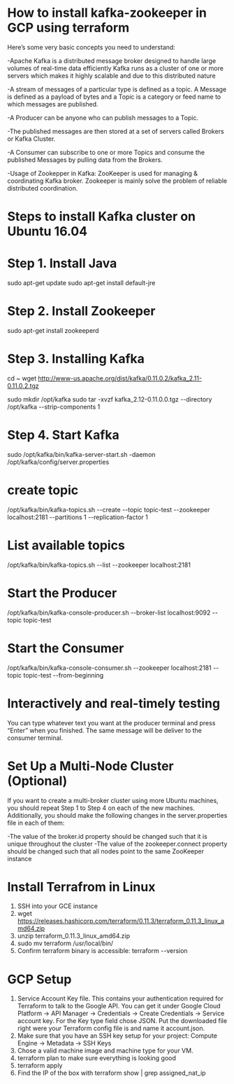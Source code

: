 # How to install kafka-zookeeper in GCP using terraform

Here’s some very basic concepts you need to understand:

-Apache Kafka is a distributed message broker designed to handle large volumes of real-time data efficiently Kafka runs as a cluster of one or more servers which makes it highly scalable and due to this distributed nature

-A stream of messages of a particular type is defined as a topic. A Message is defined as a payload of bytes and a Topic is a category or feed name to which messages are published.

-A Producer can be anyone who can publish messages to a Topic.

-The published messages are then stored at a set of servers called Brokers or Kafka Cluster.

-A Consumer can subscribe to one or more Topics and consume the published Messages by pulling data from the Brokers.

-Usage of Zookepper in Kafka: ZooKeeper is used for managing & coordinating Kafka broker. Zookeeper is mainly solve the problem of reliable distributed coordination.

# Steps to install Kafka cluster on Ubuntu 16.04

# Step 1. Install Java

 sudo apt-get update
 sudo apt-get install default-jre

# Step 2. Install Zookeeper
 sudo apt-get install zookeeperd

# Step 3. Installing Kafka
 cd ~
 wget http://www-us.apache.org/dist/kafka/0.11.0.2/kafka_2.11-0.11.0.2.tgz

 sudo mkdir /opt/kafka
 sudo tar -xvzf kafka_2.12-0.11.0.0.tgz --directory /opt/kafka --strip-components 1

# Step 4. Start Kafka

 sudo /opt/kafka/bin/kafka-server-start.sh -daemon /opt/kafka/config/server.properties
 
# create topic 

 /opt/kafka/bin/kafka-topics.sh --create --topic topic-test --zookeeper localhost:2181 --partitions 1 --replication-factor 1

# List available topics

 /opt/kafka/bin/kafka-topics.sh --list --zookeeper localhost:2181

# Start the Producer

/opt/kafka/bin/kafka-console-producer.sh --broker-list localhost:9092 --topic topic-test

# Start the Consumer

/opt/kafka/bin/kafka-console-consumer.sh --zookeeper localhost:2181 --topic topic-test --from-beginning 

# Interactively and real-timely testing

You can type whatever text you want at the producer terminal and press “Enter” when you finished. The same message will be deliver to the consumer terminal.

# Set Up a Multi-Node Cluster (Optional)

If you want to create a multi-broker cluster using more Ubuntu machines, you should repeat Step 1 to Step 4 on each of the new machines. Additionally, you should make the following changes in the server.properties file in each of them:

-The value of the broker.id property should be changed such that it is unique throughout the cluster
-The value of the zookeeper.connect property should be changed such that all nodes point to the same ZooKeeper instance


# Install Terrafrom in Linux 

1. SSH into your GCE instance
2. wget https://releases.hashicorp.com/terraform/0.11.3/terraform_0.11.3_linux_amd64.zip
3. unzip terraform_0.11.3_linux_amd64.zip
4. sudo mv terraform /usr/local/bin/
5. Confirm terraform binary is accessible: terraform --version


# GCP Setup 

1.	Service Account Key file.
This contains your authentication required for Terraform to talk to the Google API.
You can get it under Google Cloud Platform -> API Manager -> Credentials -> Create Credentials -> Service account key.
For the Key type field chose JSON. Put the downloaded file right were your Terraform config file is and name it account.json.
2.	Make sure that you have an SSH key setup for your project: Compute Engine -> Metadata -> SSH Keys
3.	Chose a valid machine image and machine type for your VM.
4.	terraform plan to make sure everything is looking good
5.	terraform apply
6.	Find the IP of the box with terraform show | grep assigned_nat_ip





